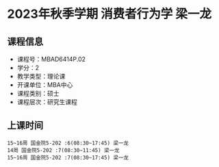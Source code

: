 # 2023年秋季学期 消费者行为学 梁一龙






## 课程信息

- 课程号：MBAD6414P.02
- 学分：2
- 教学类型：理论课
- 开课单位：MBA中心
- 课程类别：硕士
- 课程层次：研究生课程

## 上课时间

```
15~16周 国金院5-202 :6(08:30~17:45) 梁一龙
14周 国金院5-202 :7(08:30~11:45) 梁一龙
15~16周 国金院5-202 :7(08:30~17:45) 梁一龙
```

